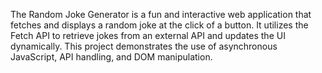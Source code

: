 The Random Joke Generator is a fun and interactive web application that fetches and displays a random joke at the click of a button. It utilizes the Fetch API to retrieve jokes from an external API and updates the UI dynamically. This project demonstrates the use of asynchronous JavaScript, API handling, and DOM manipulation.
